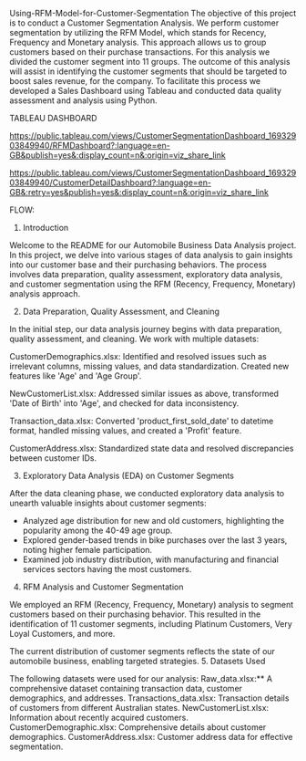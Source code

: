 
Using-RFM-Model-for-Customer-Segmentation
 The objective of this project is to conduct a Customer Segmentation Analysis. We perform customer segmentation by utilizing the RFM Model, which stands for Recency, Frequency and Monetary analysis. This approach allows us to group customers based on their purchase transactions. For this analysis we divided the customer segment into 11 groups. The outcome of this analysis will assist in identifying the customer segments that should be targeted to boost sales revenue, for the company. To facilitate this process we developed a Sales Dashboard using Tableau and conducted data quality assessment and analysis using Python.

TABLEAU DASHBOARD 

https://public.tableau.com/views/CustomerSegmentationDashboard_16932903849940/RFMDashboard?:language=en-GB&publish=yes&:display_count=n&:origin=viz_share_link

https://public.tableau.com/views/CustomerSegmentationDashboard_16932903849940/CustomerDetailDashboard?:language=en-GB&:retry=yes&publish=yes&:display_count=n&:origin=viz_share_link

FLOW:

 1. Introduction

Welcome to the README for our Automobile Business Data Analysis project. In this project, we delve into various stages of data analysis to gain insights into our customer base and their purchasing behaviors. The process involves data preparation, quality assessment, exploratory data analysis, and customer segmentation using the RFM (Recency, Frequency, Monetary) analysis approach.

 2. Data Preparation, Quality Assessment, and Cleaning

In the initial step, our data analysis journey begins with data preparation, quality assessment, and cleaning. We work with multiple datasets:

 CustomerDemographics.xlsx: Identified and resolved issues such as irrelevant columns, missing values, and data standardization. Created new features like 'Age' and 'Age Group'.

  NewCustomerList.xlsx: Addressed similar issues as above, transformed 'Date of Birth' into 'Age', and checked for data inconsistency.

  Transaction_data.xlsx: Converted 'product_first_sold_date' to datetime format, handled missing values, and created a 'Profit' feature. 

  CustomerAddress.xlsx: Standardized state data and resolved discrepancies between customer IDs.

3. Exploratory Data Analysis (EDA) on Customer Segments

After the data cleaning phase, we conducted exploratory data analysis to unearth valuable insights about customer segments:

- Analyzed age distribution for new and old customers, highlighting the popularity among the 40-49 age group.
- Explored gender-based trends in bike purchases over the last 3 years, noting higher female participation.
- Examined job industry distribution, with manufacturing and financial services sectors having the most customers.


4. RFM Analysis and Customer Segmentation

We employed an RFM (Recency, Frequency, Monetary) analysis to segment customers based on their purchasing behavior. This resulted in the identification of 11 customer segments, including Platinum Customers, Very Loyal Customers, and more.

The current distribution of customer segments reflects the state of our automobile business, enabling targeted strategies.
5. Datasets Used

The following datasets were used for our analysis:
Raw_data.xlsx:** A comprehensive dataset containing transaction data, customer demographics, and addresses.
Transactions_data.xlsx: Transaction details of customers from different Australian states.
NewCustomerList.xlsx: Information about recently acquired customers.
CustomerDemographic.xlsx: Comprehensive details about customer demographics.
CustomerAddress.xlsx: Customer address data for effective segmentation.
  
